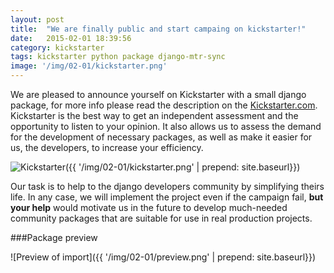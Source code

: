 ```yaml
---
layout: post
title:  "We are finally public and start campaing on kickstarter!"
date:   2015-02-01 18:39:56
сategory: kickstarter
tags: kickstarter python package django-mtr-sync
image: '/img/02-01/kickstarter.png'
---
```

We are pleased to announce yourself on Kickstarter with a small django package, for more info please read the description on the [Kickstarter.com][kickstarter]. Kickstarter is the best way to get an independent assessment and the opportunity to listen to your opinion. It also allows us to assess the demand for the development of necessary packages, as well as make it easier for us, the developers, to increase your efficiency.

![Kickstarter]({{ '/img/02-01/kickstarter.png' | prepend: site.baseurl}})

Our task is to help to the django developers community by simplifying theirs life.
In any case, we will implement the project even if the campaign fail, **but your help** would motivate us in the future
to develop much-needed community packages that are suitable for use in real production projects.

###Package preview

![Preview of import]({{ '/img/02-01/preview.png' | prepend: site.baseurl}})

[kickstarter]: https://www.kickstarter.com/projects/1625615835/django-opensource-improved-import-export-package